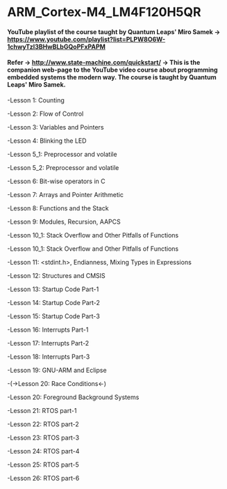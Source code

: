 # ARM_Cortex-M4_LM4F120H5QR

#### YouTube playlist of the course taught by Quantum Leaps' Miro Samek -> https://www.youtube.com/playlist?list=PLPW8O6W-1chwyTzI3BHwBLbGQoPFxPAPM

#### Refer -> http://www.state-machine.com/quickstart/ -> This is the companion web-page to the YouTube video course about programming embedded systems the modern way. The course is taught by Quantum Leaps' Miro Samek.

-Lesson 1: Counting

-Lesson 2: Flow of Control

-Lesson 3: Variables and Pointers

-Lesson 4: Blinking the LED

-Lesson 5_1: Preprocessor and volatile

-Lesson 5_2: Preprocessor and volatile

-Lesson 6: Bit-wise operators in C

-Lesson 7: Arrays and Pointer Arithmetic

-Lesson 8: Functions and the Stack

-Lesson 9: Modules, Recursion, AAPCS

-Lesson 10_1: Stack Overflow and Other Pitfalls of Functions

-Lesson 10_1: Stack Overflow and Other Pitfalls of Functions

-Lesson 11: <stdint.h>, Endianness, Mixing Types in Expressions

-Lesson 12: Structures and CMSIS

-Lesson 13: Startup Code Part-1

-Lesson 14: Startup Code Part-2

-Lesson 15: Startup Code Part-3

-Lesson 16: Interrupts Part-1

-Lesson 17: Interrupts Part-2

-Lesson 18: Interrupts Part-3

-Lesson 19: GNU-ARM and Eclipse

-(->Lesson 20: Race Conditions<-)

-Lesson 20: Foreground Background Systems

-Lesson 21: RTOS part-1

-Lesson 22: RTOS part-2

-Lesson 23: RTOS part-3

-Lesson 24: RTOS part-4

-Lesson 25: RTOS part-5

-Lesson 26: RTOS part-6